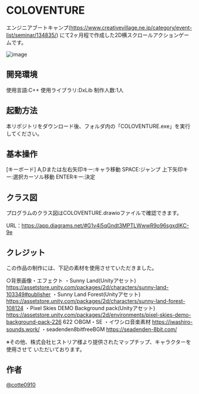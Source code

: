 # COLOVENTURE

 
エンジニアブートキャンプ(https://www.creativevillage.ne.jp/category/event-list/seminar/134835/)
にて2ヶ月程で作成した2D横スクロールアクションゲームです。

![image](https://github.com/mudai0910/COLOVENTURE/assets/96822472/19e1c200-5ff7-43d6-b3e6-2e8a3357eddd)

## 開発環境

使用言語:C++
使用ライブラリ:DxLib
制作人数:1人

## 起動方法
本リポジトリをダウンロード後、フォルダ内の「COLOVENTURE.exe」を実行してください。

## 基本操作
 
[キーボード]
A,Dまたは左右矢印キー:キャラ移動
SPACE:ジャンプ
上下矢印キー:選択カーソル移動
ENTERキー:決定
 
## クラス図
 プログラムのクラス図はCOLOVENTURE.drawioファイルで確認できます。
 
 URL：https://app.diagrams.net/#G1v4i5qGndt3MPTLWwwR9o96sgxdIKC-9e

 
## クレジット
 この作品の制作には、下記の素材を使用させていただきました。

 ○背景画像・エフェクト
・Sunny Land(Unityアセット)
https://assetstore.unity.com/packages/2d/characters/sunny-land-103349#publisher
・Sunny Land Forest(Unityアセット)
https://assetstore.unity.com/packages/2d/characters/sunny-land-forest-108124
・Pixel Skies DEMO Background pack(Unityアセット)
https://assetstore.unity.com/packages/2d/environments/pixel-skies-demo-background-pack-226
622
○BGM・SE
・イワシロ音楽素材
https://iwashiro-sounds.work/
・seadenden8bitfreeBGM
https://seadenden-8bit.com/

※その他、株式会社ヒストリア様より提供されたマップチップ、キャラクターを使用させて
いただいております。

 
## 作者
 
[@cotte0910](https://twitter.com/cotte0910)
 
